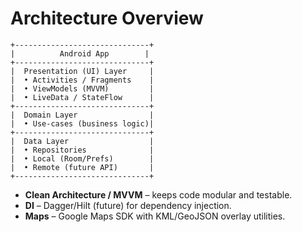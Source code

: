 # Architecture Overview

```
+------------------------------+
|          Android App        |
+------------------------------+
|  Presentation (UI) Layer     |
|  • Activities / Fragments    |
|  • ViewModels (MVVM)         |
|  • LiveData / StateFlow      |
+------------------------------+
|  Domain Layer                |
|  • Use-cases (business logic)|
+------------------------------+
|  Data Layer                  |
|  • Repositories              |
|  • Local (Room/Prefs)        |
|  • Remote (future API)       |
+------------------------------+
```

* **Clean Architecture / MVVM** – keeps code modular and testable.
* **DI** – Dagger/Hilt (future) for dependency injection.
* **Maps** – Google Maps SDK with KML/GeoJSON overlay utilities.
